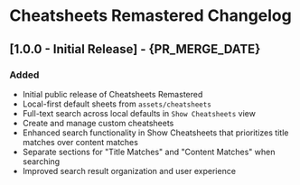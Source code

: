 # Cheatsheets Remastered Changelog

## [1.0.0 - Initial Release] - {PR_MERGE_DATE}

### Added
- Initial public release of Cheatsheets Remastered
- Local-first default sheets from `assets/cheatsheets`
- Full-text search across local defaults in `Show Cheatsheets` view
- Create and manage custom cheatsheets
- Enhanced search functionality in Show Cheatsheets that prioritizes title matches over content matches
- Separate sections for "Title Matches" and "Content Matches" when searching
- Improved search result organization and user experience
